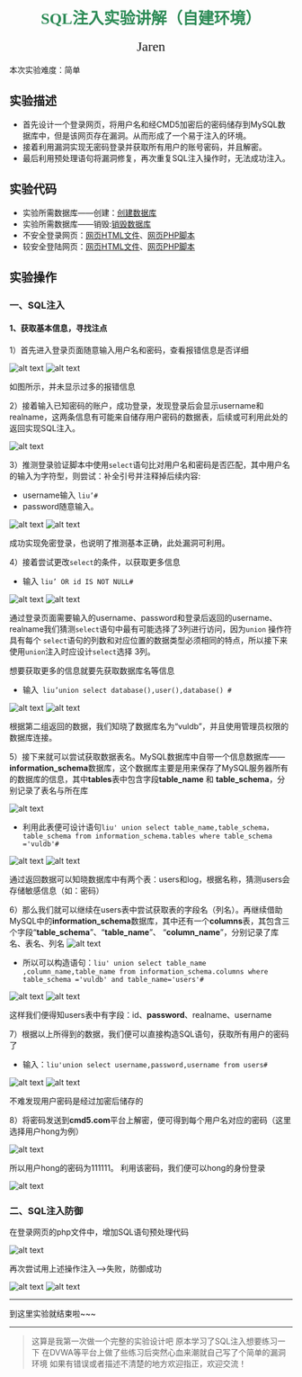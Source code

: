 # <center><font face="黑体" font color=SeaGreen >SQL注入实验讲解（自建环境）</font></center>
<center><font face="楷体" size =5 >Jaren</font></center> 

<br/>
本次实验难度：简单

## 实验描述
- 首先设计一个登录网页，将用户名和经CMD5加密后的密码储存到MySQL数据库中，但是该网页存在漏洞。从而形成了一个易于注入的环境。
- 接着利用漏洞实现无密码登录并获取所有用户的账号密码，并且解密。
- 最后利用预处理语句将漏洞修复，再次重复SQL注入操作时，无法成功注入。

## 实验代码
- 实验所需数据库——创建：[创建数据库](code/create.php)
- 实验所需数据库——销毁:[销毁数据库](code/drop.php)
- 不安全登录网页：[网页HTML文件](code/login_vul.html)、[网页PHP脚本](code/authenticate_vul.php)
- 较安全登陆网页：[网页HTML文件](code/login.html)、[网页PHP脚本](code/authenticate.php)

##  实验操作
### 一、SQL注入
#### 1、获取基本信息，寻找注点
1）首先进入登录页面随意输入用户名和密码，查看报错信息是否详细

![alt text](<img/屏幕截图 2024-05-22 172121.png>)
![alt text](<img/屏幕截图 2024-05-22 171955.png>)

如图所示，并未显示过多的报错信息

2）接着输入已知密码的账户，成功登录，发现登录后会显示username和realname，这两条信息有可能来自储存用户密码的数据表，后续或可利用此处的返回实现SQL注入。

![alt text](<img/屏幕截图 2024-05-22 172224.png>)

3）推测登录验证脚本中使用`select`语句比对用户名和密码是否匹配，其中用户名的输入为字符型，则尝试：补全引号并注释掉后续内容:
- username输入 `liu’#`  
- password随意输入。

![alt text](<img/屏幕截图 2024-05-22 172745.png>)
![alt text](<img/屏幕截图 2024-05-22 172749.png>)

成功实现免密登录，也说明了推测基本正确，此处漏洞可利用。

4）接着尝试更改`select`的条件，以获取更多信息
- 输入 `liu’ OR id IS NOT NULL#`

![alt text](<img/屏幕截图 2024-05-22 173153.png>)
![alt text](<img/屏幕截图 2024-05-22 173205.png>)

通过登录页面需要输入的username、password和登录后返回的username、realname我们猜测`select`语句中最有可能选择了3列进行访问，因为`union` 操作符具有每个 `select`语句的列数和对应位置的数据类型必须相同的特点，所以接下来使用`union`注入时应设计`select`选择 3列。

想要获取更多的信息就要先获取数据库名等信息
- 输入` liu’union select database(),user(),database() #`

![alt text](<img/屏幕截图 2024-05-22 173954.png>)
![alt text](<img/屏幕截图 2024-05-22 173959.png>)

根据第二组返回的数据，我们知晓了数据库名为“vuldb”，并且使用管理员权限的数据库连接。

5）接下来就可以尝试获取数据表名。MySQL数据库中自带一个信息数据库——**information_schema**数据库，这个数据库主要是用来保存了MySQL服务器所有的数据库的信息，其中**tables**表中包含字段**table_name** 和 **table_schema**，分别记录了表名与所在库

![alt text](img/76d58e5c32b75db11a3690b8cb67eb20.jpeg)

- 利用此表便可设计语句`liu' union select table_name,table_schema，table_schema from information_schema.tables where table_schema ='vuldb'#`

![alt text](<img/屏幕截图 2024-05-22 174859.png>)
![alt text](<img/屏幕截图 2024-05-22 175023.png>)

通过返回数据可以知晓数据库中有两个表：users和log，根据名称，猜测users会存储敏感信息（如：密码）

6）那么我们就可以继续在users表中尝试获取表的字段名（列名）。再继续借助MySQL中的**information_schema**数据库，其中还有一个**columns**表，其包含三个字段“**table_schema**”、“**table_name**”、 “**column_name**”，分别记录了库名、表名、列名
![alt text](img/76d58e5c32b75db11a3690b8cb67eb20.jpeg)

- 所以可以构造语句：`liu' union select table_name ,column_name,table_name from information_schema.columns where table_schema ='vuldb' and table_name='users'#`

![alt text](<img/屏幕截图 2024-05-22 175722.png>)
![alt text](<img/屏幕截图 2024-05-22 180000.png>)

这样我们便得知users表中有字段：id、**password**、realname、username

7）根据以上所得到的数据，我们便可以直接构造SQL语句，获取所有用户的密码了
- 输入：`liu'union select username,password,username from users#`

![alt text](<img/屏幕截图 2024-05-22 180457.png>)
![alt text](<img/屏幕截图 2024-05-22 180505.png>)

不难发现用户密码是经过加密后储存的

8）将密码发送到**cmd5.com**平台上解密，便可得到每个用户名对应的密码（这里选择用户hong为例）

![alt text](<img/屏幕截图 2024-05-22 180801.png>)

所以用户hong的密码为111111。
利用该密码，我们便可以hong的身份登录

![alt text](<img/屏幕截图 2024-05-22 180913.png>)

### 二、SQL注入防御
在登录网页的php文件中，增加SQL语句预处理代码

![alt text](<img/屏幕截图 2024-05-22 181027.png>)

再次尝试用上述操作注入——>失败，防御成功

![alt text](<img/屏幕截图 2024-05-22 181309.png>)
![alt text](<img/屏幕截图 2024-05-22 181313.png>)

---
到这里实验就结束啦~~~

---

>这算是我第一次做一个完整的实验设计吧
原本学习了SQL注入想要练习一下
在DVWA等平台上做了些练习后突然心血来潮就自己写了个简单的漏洞环境
如果有错误或者描述不清楚的地方欢迎指正，欢迎交流！

